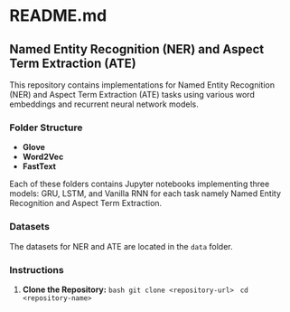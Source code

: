 # README.md

## Named Entity Recognition (NER) and Aspect Term Extraction (ATE)

This repository contains implementations for Named Entity Recognition (NER) and Aspect Term Extraction (ATE) tasks using various word embeddings and recurrent neural network models.

### Folder Structure

- **Glove**
- **Word2Vec**
- **FastText**

Each of these folders contains Jupyter notebooks implementing three models: GRU, LSTM, and Vanilla RNN for each task namely Named Entity Recognition and Aspect Term Extraction.

### Datasets

The datasets for NER and ATE are located in the `data` folder.

### Instructions

1. **Clone the Repository:**
  ```bash git clone <repository-url> ```
  ```cd <repository-name>```
